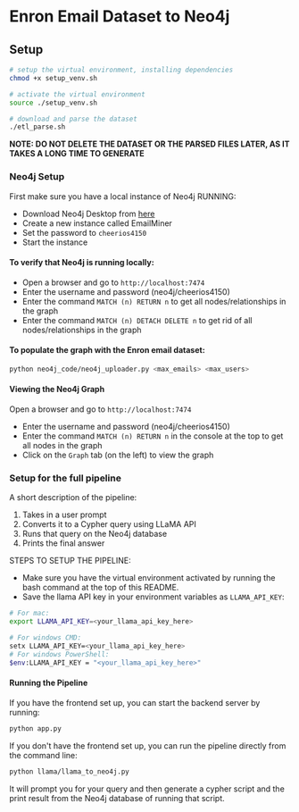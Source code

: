 # Enron Email Dataset to Neo4j

## Setup
```bash
# setup the virtual environment, installing dependencies
chmod +x setup_venv.sh

# activate the virtual environment
source ./setup_venv.sh

# download and parse the dataset 
./etl_parse.sh
```
**NOTE: DO NOT DELETE THE DATASET OR THE PARSED FILES LATER, AS IT TAKES A LONG TIME TO GENERATE**

### Neo4j Setup
First make sure you have a local instance of Neo4j RUNNING:
- Download Neo4j Desktop from [here](https://neo4j.com/download/)
- Create a new instance called EmailMiner
- Set the password to `cheerios4150`
- Start the instance
#### To verify that Neo4j is running locally:
- Open a browser and go to `http://localhost:7474`
- Enter the username and password (neo4j/cheerios4150)
- Enter the command `MATCH (n) RETURN n` to get all nodes/relationships in the graph
- Enter the command `MATCH (n) DETACH DELETE n` to get rid of all nodes/relationships in the graph

#### To populate the graph with the Enron email dataset:
```bash
python neo4j_code/neo4j_uploader.py <max_emails> <max_users>
```

#### Viewing the Neo4j Graph
Open a browser and go to `http://localhost:7474`
- Enter the username and password (neo4j/cheerios4150)
- Enter the command `MATCH (n) RETURN n` in the console at the top to get all nodes in the graph
- Click on the `Graph` tab (on the left) to view the graph

### Setup for the full pipeline
A short description of the pipeline:
1. Takes in a user prompt
2. Converts it to a Cypher query using LLaMA API
3. Runs that query on the Neo4j database
4. Prints the final answer

STEPS TO SETUP THE PIPELINE:
- Make sure you have the virtual environment activated by running the bash command at the top of this README.
- Save the llama API key in your environment variables as `LLAMA_API_KEY`:
```bash
# For mac:
export LLAMA_API_KEY=<your_llama_api_key_here>

# For windows CMD:
setx LLAMA_API_KEY=<your_llama_api_key_here>
# For windows PowerShell:
$env:LLAMA_API_KEY = "<your_llama_api_key_here>"
```

#### Running the Pipeline
If you have the frontend set up, you can start the backend server by running:
```bash
python app.py
```

If you don't have the frontend set up, you can run the pipeline directly from the command line:
```bash
python llama/llama_to_neo4j.py
```
It will prompt you for your query and then generate a cypher script and the print result from the Neo4j database of running that script.